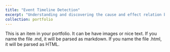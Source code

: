 ```yaml
---
title: "Event Timeline Detection"
excerpt: "Understanding and discovering the cause and effect relation between a given pair of sentences."
collection: portfolio
---
```


This is an item in your portfolio. It can be have images or nice text. If you name the file .md, it will be parsed as markdown. If you name the file .html, it will be parsed as HTML. 
